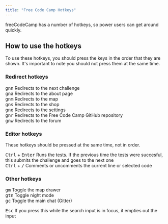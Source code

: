 ```yaml
---
title: "Free Code Camp Hotkeys"
---
```


freeCodeCamp has a number of hotkeys, so power users can get around quickly.

## How to use the hotkeys

To use these hotkeys, you should press the keys in the order that they are shown. It's important to note you should not press them at the same time.

### Redirect hotkeys

<kbd>g</kbd><kbd>n</kbd><kbd>n</kbd> Redirects to the next challenge  
<kbd>g</kbd><kbd>n</kbd><kbd>a</kbd> Redirects to the about page  
<kbd>g</kbd><kbd>n</kbd><kbd>m</kbd> Redirects to the map  
<kbd>g</kbd><kbd>n</kbd><kbd>s</kbd> Redirects to the shop  
<kbd>g</kbd><kbd>n</kbd><kbd>o</kbd> Redirects to the settings  
<kbd>g</kbd><kbd>n</kbd><kbd>r</kbd> Redirects to the Free Code Camp GitHub repository  
<kbd>g</kbd><kbd>n</kbd><kbd>w</kbd> Redirects to the forum

### Editor hotkeys

These hotkeys should be pressed at the same time, not in order.

<kbd>Ctrl</kbd> + <kbd>Enter</kbd> Runs the tests. If the previous time the tests were succesful, this submits the challenge and goes to the next one  
<kbd>Ctrl</kbd> + <kbd>/</kbd> Comments or uncomments the current line or selected code

### Other hotkeys

<kbd>g</kbd><kbd>m</kbd> Toggle the map drawer  
<kbd>g</kbd><kbd>t</kbd><kbd>n</kbd> Toggle night mode  
<kbd>g</kbd><kbd>c</kbd> Toggle the main chat (Gitter)

<kbd>Esc</kbd> If you press this while the search input is in focus, it empties out the input
